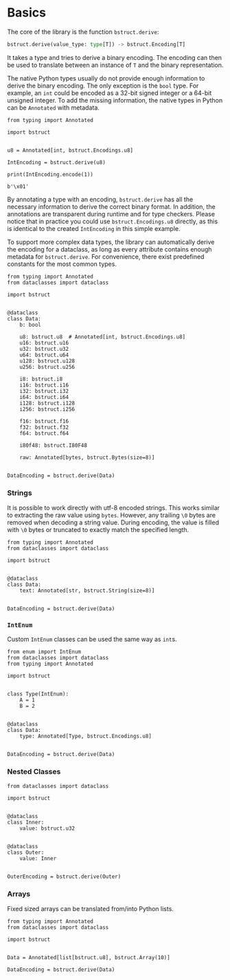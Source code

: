 # Basics

The core of the library is the function `bstruct.derive`:

```python
bstruct.derive(value_type: type[T]) -> bstruct.Encoding[T]
```

It takes a type and tries to derive a binary encoding.
The encoding can then be used to translate between an instance of `T` and
the binary representation.

The native Python types usually do not provide enough information to derive
the binary encoding.
The only exception is the `bool` type.
For example, an `int` could be encoded as a 32-bit signed integer or a 64-bit
unsigned integer.
To add the missing information, the native types in Python can
be `Annotated` with metadata.

```{testcode}
from typing import Annotated

import bstruct


u8 = Annotated[int, bstruct.Encodings.u8]

IntEncoding = bstruct.derive(u8)

print(IntEncoding.encode(1))
```

```{testoutput}
b'\x01'
```

By annotating a type with an encoding, `bstruct.derive` has all the necessary information
to derive the correct binary format.
In addition, the annotations are transparent during runtime and for type checkers.
Please notice that in practice you could use `bstruct.Encodings.u8` directly, as this is
identical to the created `IntEncoding` in this simple example.

To support more complex data types, the library can automatically derive the encoding
for a dataclass, as long as every attribute contains enough metadata for `bstruct.derive`.
For convenience, there exist predefined constants for the most common types.

```{testcode}
from typing import Annotated
from dataclasses import dataclass

import bstruct


@dataclass
class Data:
    b: bool

    u8: bstruct.u8  # Annotated[int, bstruct.Encodings.u8]
    u16: bstruct.u16
    u32: bstruct.u32
    u64: bstruct.u64
    u128: bstruct.u128
    u256: bstruct.u256

    i8: bstruct.i8
    i16: bstruct.i16
    i32: bstruct.i32
    i64: bstruct.i64
    i128: bstruct.i128
    i256: bstruct.i256

    f16: bstruct.f16
    f32: bstruct.f32
    f64: bstruct.f64

    i80f48: bstruct.I80F48

    raw: Annotated[bytes, bstruct.Bytes(size=8)]


DataEncoding = bstruct.derive(Data)
```

### Strings

It is possible to work directly with utf-8 encoded strings.
This works similar to extracting the raw value using `bytes`.
However, any trailing `\0` bytes are removed when decoding a string value.
During encoding, the value is filled with `\0` bytes or truncated to exactly match the specified length.

```{testcode}
from typing import Annotated
from dataclasses import dataclass

import bstruct


@dataclass
class Data:
    text: Annotated[str, bstruct.String(size=8)]


DataEncoding = bstruct.derive(Data)
```

### `IntEnum`

Custom `IntEnum` classes can be used the same way as `int`s.

```{testcode}
from enum import IntEnum
from dataclasses import dataclass
from typing import Annotated

import bstruct


class Type(IntEnum):
    A = 1
    B = 2


@dataclass
class Data:
    type: Annotated[Type, bstruct.Encodings.u8]


DataEncoding = bstruct.derive(Data)
```

### Nested Classes

```{testcode}
from dataclasses import dataclass

import bstruct


@dataclass
class Inner:
    value: bstruct.u32


@dataclass
class Outer:
    value: Inner


OuterEncoding = bstruct.derive(Outer)
```

### Arrays

Fixed sized arrays can be translated from/into Python lists.

```{testcode}
from typing import Annotated
from dataclasses import dataclass

import bstruct


Data = Annotated[list[bstruct.u8], bstruct.Array(10)]

DataEncoding = bstruct.derive(Data)
```
